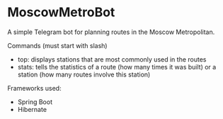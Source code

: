 # MoscowMetroBot

A simple Telegram bot for planning routes in the Moscow Metropolitan.

Commands (must start with slash)

- top: displays stations that are most commonly used in the routes
- stats: tells the statistics of a route (how many times it was built) or a station (how many routes involve this station)

Frameworks used:

- Spring Boot
- Hibernate 
